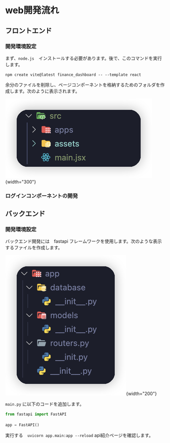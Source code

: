 
# web開発流れ
## フロントエンド

### 開発環境設定

まず、`node.js`　インストールする必要があります。後で、このコマンドを実行します。

``` shell
npm create vite@latest finance_dashboard -- --template react
```
余分のファイルを削除し、ページコンポーネントを格納するためのフォルダを作成します。次のように表示されます。

![](./images/1.png){width="300"}

### ログインコンポーネントの開発




## バックエンド

### 開発環境設定

バックエンド開発には　fastapi フレームワークを使用します。次のような表示するファイルを作成します。

![](./images/2.png){width="200"}

`main.py` に以下のコードを追加します。

```python
from fastapi import FastAPI

app = FastAPI()
```

実行する　`uvicorn app.main:app --reload` api紹介ページを確認します。

